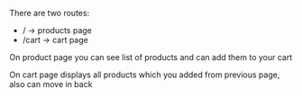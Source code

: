 There are two routes:
 - /     -> products page
 - /cart -> cart page
 
On product page you can see list of products and can add them to your cart

On cart page displays all products which you added from previous page, also can move in back
